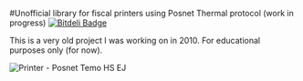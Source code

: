 #Unofficial library for fiscal printers using Posnet Thermal protocol (work in progress)
[![Bitdeli Badge](https://d2weczhvl823v0.cloudfront.net/jkobus/posnet-thermal-php/trend.png)](https://bitdeli.com/free "Bitdeli Badge")

This is a very old project I was working on in 2010.
For educational purposes only (for now).


![Printer - Posnet Temo HS EJ](https://raw.github.com/jkobus/posnet-thermal-php/master/docs/temo-hs-ej-printer.png)